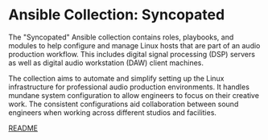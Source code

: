 # Ansible Collection: Syncopated

The "Syncopated" Ansible collection contains roles, playbooks, and modules to help configure and manage Linux hosts that are part of an audio production workflow. This includes digital signal processing (DSP) servers as well as digital audio workstation (DAW) client machines.

The collection aims to automate and simplify setting up the Linux infrastructure for professional audio production environments. It handles mundane system configuration to allow engineers to focus on their creative work. The consistent configurations aid collaboration between sound engineers when working across different
studios and facilities.

[README](roles/alsa/README.md)

